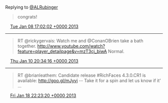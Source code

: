 Replying to [@ALRubinger](https://twitter.com/ALRubinger/status/288689830722940928)

> congrats!

<img src="/images/twitter/media/tweet.ico" width="12" /> [Tue Jan 08 17:02:02 +0000 2013](https://twitter.com/kenfinnigan/status/288692049245503488)

----

> RT @rickygervais: Watch me and @ConanOBrien take a bath together.
> http://www.youtube.com/watch?feature=player_detailpage&v=mzT3cj_biwA
> Normal.

<img src="/images/twitter/media/tweet.ico" width="12" /> [Thu Jan 10 20:34:16 +0000 2013](https://twitter.com/kenfinnigan/status/289470232995700736)

----

> RT @brianleathem: Candidate release #RichFaces 4.3.0.CR1 is available: http://goo.gl/mJyvj -- Take it for a spin and let us know if it' ...

<img src="/images/twitter/media/tweet.ico" width="12" /> [Fri Jan 18 22:23:20 +0000 2013](https://twitter.com/kenfinnigan/status/292396783953403904)